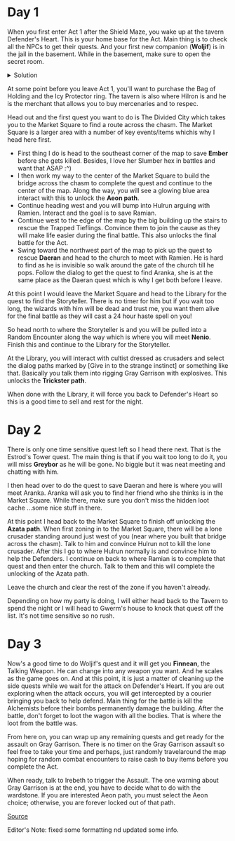 # Day 1

When you first enter Act 1 after the Shield Maze, you wake up at the tavern Defender's Heart. This is your home base for the Act. Main thing is to check all the NPCs to get their quests. And your first new companion (**Woljif**) is in the jail in the basement.
While in the basement, make sure to open the secret room.

<details><summary>Solution</summary>
    Use the map, orient your view with the camera facing North (UP).
    Eastern lever is up.
    Southern lever is down
    Western lever is down.
    Push the button behind the shield on the Eastern wall by looting the shield then interacting with the button.
    Profit.
</details>

At some point before you leave Act 1, you'll want to purchase the Bag of Holding and the Icy Protector ring. The tavern is also where Hilron is and he is the merchant that allows you to buy mercenaries and to respec.

Head out and the first quest you want to do is The Divided City which takes you to the Market Square to find a route across the chasm. The Market Square is a larger area with a number of key events/items whichis why I head here first.

- First thing I do is head to the southeast corner of the map to save **Ember** before she gets killed. Besides, I love her Slumber hex in battles and want that ASAP :^)
- I then work my way to the center of the Market Square to build the bridge across the chasm to complete the quest and continue to the center of the map. Along the way, you will see a glowing blue area interact with this to unlock the **Aeon path**.
- Continue heading west and you will bump into Hulrun arguing with Ramien. Interact and the goal is to save Ramian.
- Continue west to the edge of the map by the big building up the stairs to rescue the Trapped Tieflings. Convince them to join the cause as they will make life easier during the final battle. This also unlocks the final battle for the Act.
- Swing toward the northwest part of the map to pick up the quest to rescue **Daeran** and head to the church to meet with Ramien. He is hard to find as he is invisible so walk around the gate of the church till he pops. Follow the dialog to get the quest to find Aranka, she is at the same place as the Daeran quest which is why I get both before I leave.

At this point I would leave the Market Square and head to the Library for the quest to find the Storyteller. There is no timer for him but if you wait too long, the wizards with him will be dead and trust me, you want them alive for the final battle as they will cast a 24 hour haste spell on you!

So head north to where the Storyteller is and you will be pulled into a Random Encounter along the way which is where you will meet **Nenio**. Finish this and continue to the Library for the Storyteller.

At the Library, you will interact with cultist dressed as crusaders and select the dialog paths marked by [Give in to the strange instinct] or something like that. Basically you talk them into rigging Gray Garrison with explosives. This unlocks the **Trickster path**.

When done with the Library, it will force you back to Defender's Heart so this is a good time to sell and rest for the night.

# Day 2

There is only one time sensitive quest left so I head there next. That is the Estrod's Tower quest. The main thing is that if you wait too long to do it, you will miss **Greybor** as he will be gone. No biggie but it was neat meeting and chatting with him.

I then head over to do the quest to save Daeran and here is where you will meet Aranka. Aranka will ask you to find her friend who she thinks is in the Market Square. While there, make sure you don't miss the hidden loot cache ...some nice stuff in there.

At this point I head back to the Market Square to finish off unlocking the **Azata path**. When first zoning in to the Market Square, there will be a lone crusader standing around just west of you (near where you built that bridge across the chasm). Talk to him and convince Hulrun not to kill the lone crusader. After this I go to where Hulrun normally is and convince him to help the Defenders. I continue on back to where Ramian is to complete that quest and then enter the church. Talk to them and this will complete the unlocking of the Azata path.

Leave the church and clear the rest of the zone if you haven't already.

Depending on how my party is doing, I will either head back to the Tavern to spend the night or I will head to Gwerm's house to knock that quest off the list. It's not time sensitive so no rush.

# Day 3

Now's a good time to do Woljif's quest and it will get you **Finnean**, the Talking Weapon. He can change into any weapon you want. And he scales as the game goes on. And at this point, it is just a matter of cleaning up the side quests while we wait for the attack on Defender's Heart. If you are out exploring when the attack occurs, you will get intercepted by a courier bringing you back to help defend. Main thing for the battle is kill the Alchemists before their bombs permanently damage the building. After the
battle, don't forget to loot the wagon with all the bodies. That is where the loot from the battle was.

From here on, you can wrap up any remaining quests and get ready for the assault on Gray Garrison. There is no timer on the Gray Garrison assault so feel free to take your time and perhaps, just randomly travelaround the map hoping for random combat encounters to raise cash to buy items before you complete the Act.

When ready, talk to Irebeth to trigger the Assault. The one warning about Gray Garrison is at the end, you have to decide what to do with the wardstone. If you are interested Aeon path, you must select the Aeon choice; otherwise, you are forever locked out of that path.

[Source](https://www.reddit.com/r/Pathfinder_Kingmaker/comments/pghsgm/spoilers_simplified_act_1_walkthrough_spoilers/)

Editor's Note: fixed some formatting nd updated some info.
